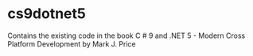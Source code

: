 # cs9dotnet5
Contains the existing code in the book C # 9 and .NET 5 - Modern Cross Platform Development by Mark J. Price
